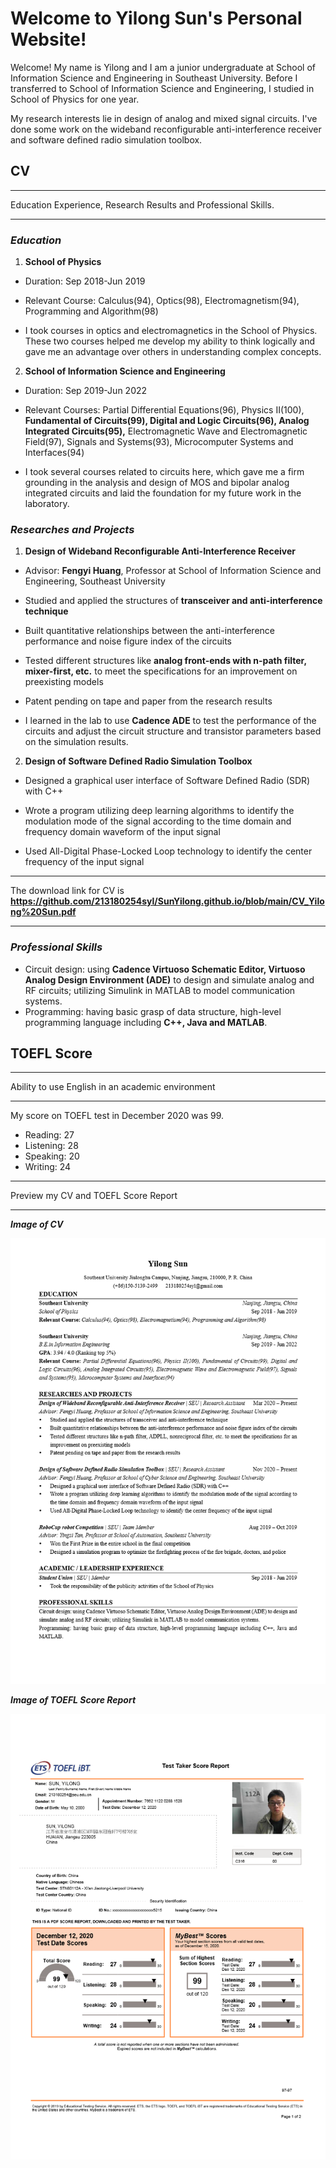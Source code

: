 # Welcome to Yilong Sun's Personal Website!

Welcome! My name is Yilong and I am a junior undergraduate at School of Information Science and Engineering in Southeast University. Before I transferred to School of Information Science and Engineering, I studied in School of Physics for one year.

My research interests lie in design of analog and mixed signal circuits. I've done some work on the wideband reconfigurable anti-interference receiver and software defined radio simulation toolbox.
## CV
***

Education Experience, Research Results and Professional Skills.

***
### _Education_

1)  __School of Physics__

  * Duration: Sep 2018-Jun 2019

  * Relevant Course: Calculus(94), Optics(98), Electromagnetism(94), Programming and Algorithm(98)
  
  * I took courses in optics and electromagnetics in the School of Physics. These two courses helped me develop my ability to think logically and gave me an advantage over others in understanding complex concepts. 

2)  __School of Information Science and Engineering__

  * Duration: Sep 2019-Jun 2022
  
  * Relevant Courses: Partial Differential Equations(96), Physics II(100), __Fundamental of Circuits(99), Digital and Logic Circuits(96), Analog Integrated Circuits(95),__ Electromagnetic Wave and Electromagnetic Field(97), Signals and Systems(93), Microcomputer Systems and Interfaces(94)
  
  * I took several courses related to circuits here, which gave me a firm grounding in the analysis and design of MOS and bipolar analog integrated circuits and laid the foundation for my future work in the laboratory. 

### _Researches and Projects_

1) __Design of Wideband Reconfigurable Anti-Interference Receiver__

 * Advisor: __Fengyi Huang__, Professor at School of Information Science and Engineering, Southeast University
 
 * Studied and applied the structures of __transceiver and anti-interference technique__
 
 * Built quantitative relationships between the anti-interference performance and noise figure index of the circuits
 
 * Tested different structures like __analog front-ends with n-path filter, mixer-first, etc.__ to meet the specifications for an improvement on preexisting models
 
 * Patent pending on tape and paper from the research results
 
 * I learned in the lab to use __Cadence ADE__ to test the performance of the circuits and adjust the circuit structure and transistor parameters based on the simulation results.

2) __Design of Software Defined Radio Simulation Toolbox__

 * Designed a graphical user interface of Software Defined Radio (SDR) with C++
 
 * Wrote a program utilizing deep learning algorithms to identify the modulation mode of the signal according to the time domain and frequency domain waveform of the input signal
 
 * Used All-Digital Phase-Locked Loop technology to identify the center frequency of the input signal

***

The download link for CV is __https://github.com/213180254syl/SunYilong.github.io/blob/main/CV_Yilong%20Sun.pdf__

***

### _Professional Skills_

 * Circuit design: using __Cadence Virtuoso Schematic Editor, Virtuoso Analog Design Environment (ADE)__ to design and simulate analog and RF circuits; utilizing Simulink in MATLAB to model communication systems.
 * Programming: having basic grasp of data structure, high-level programming language including __C++, Java and MATLAB__.

## TOEFL Score

***

Ability to use English in an academic environment

***

My score on TOEFL test in December 2020 was 99.
- Reading:     27
- Listening:   28
- Speaking:    20
- Writing:     24

***

Preview my CV and TOEFL Score Report

***

***Image of CV***

![Image of CV](CV_Yilong%20Sun.png)

***Image of TOEFL Score Report***

![Image of TOEFL Score](TOEFL_SCORES.png)
